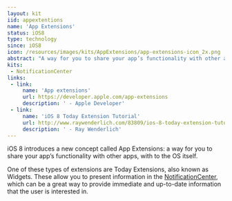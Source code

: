 ```yaml
---
layout: kit
iid: appextentions
name: 'App Extensions'
status: iOS8
type: technology
since: iOS8
icon: /resources/images/kits/AppExtensions/app-extensions-icon_2x.png
abstract: "A way for you to share your app’s functionality with other apps, with to the OS itself."
kits:
 - NotificationCenter
links:
 - link:
     name: 'App extensions'
     url: https://developer.apple.com/app-extensions
     description: ' - Apple Developer'
 - link:
     name: 'iOS 8 Today Extension Tutorial'
     url: http://www.raywenderlich.com/83809/ios-8-today-extension-tutorial
     description: ' - Ray Wenderlich'
---
```


iOS 8 introduces a new concept called App Extensions: a way for you to share your app’s functionality with other apps, with to the OS itself.

One of these types of extensions are Today Extensions, also known as Widgets. These allow you to present information in the [NotificationCenter](/NotificationCenter), which can be a great way to provide immediate and up-to-date information that the user is interested in.
